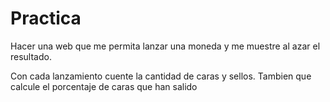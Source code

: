 # Practica

Hacer una web que me permita lanzar una moneda y me muestre al azar el resultado.

Con cada lanzamiento cuente la cantidad de caras y sellos.
Tambien que calcule el porcentaje de caras que han salido

